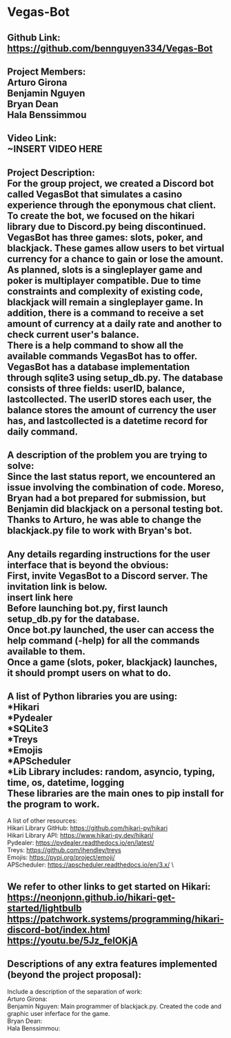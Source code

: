 # Vegas-Bot

Github Link:\
https://github.com/bennguyen334/Vegas-Bot
-----
Project Members:\
Arturo Girona\
Benjamin Nguyen\
Bryan Dean\
Hala Benssimmou
-----
Video Link:\
~INSERT VIDEO HERE
-----
Project Description:\
For the group project, we created a Discord bot called VegasBot that simulates a casino experience through the eponymous chat client. To create the bot, we focused on the hikari library due to Discord.py being discontinued.\
VegasBot has three games: slots, poker, and blackjack. These games allow users to bet virtual currency for a chance to gain or lose the amount. As planned, slots is a singleplayer game and poker is multiplayer compatible. Due to time constraints and complexity of existing code, blackjack will remain a singleplayer game.
In addition, there is a command to receive a set amount of currency at a daily rate and another to check current user's balance.\
There is a help command to show all the available commands VegasBot has to offer.\
VegasBot has a database implementation through sqlite3 using setup_db.py. The database consists of three fields: userID, balance, lastcollected. The userID stores each user, the balance stores the amount of currency the user has, and lastcollected is a datetime record for daily command.
-----
A description of the problem you are trying to solve:\
Since the last status report, we encountered an issue involving the combination of code. Moreso, Bryan had a bot prepared for submission, but Benjamin did blackjack on a personal testing bot. Thanks to Arturo, he was able to change the blackjack.py file to work with Bryan's bot.
-----
Any details regarding instructions for the user interface that is beyond the obvious:\
First, invite VegasBot to a Discord server. The invitation link is below.\
insert link here\
Before launching bot.py, first launch setup_db.py for the database.\
Once bot.py launched, the user can access the help command (-help) for all the commands available to them.\
Once a game (slots, poker, blackjack) launches, it should prompt users on what to do.
-----
A list of Python libraries you are using:\
*Hikari\
*Pydealer\
*SQLite3\
*Treys\
*Emojis\
*APScheduler\
*Lib Library includes: random, asyncio, typing, time, os, datetime, logging\
These libraries are the main ones to pip install for the program to work.
-----
A list of other resources:\
Hikari Library GitHub: https://github.com/hikari-py/hikari \
Hikari Library API: https://www.hikari-py.dev/hikari/ \
Pydealer: https://pydealer.readthedocs.io/en/latest/ \
Treys: https://github.com/ihendley/treys \
Emojis: https://pypi.org/project/emoji/ \
APScheduler: https://apscheduler.readthedocs.io/en/3.x/ \

We refer to other links to get started on Hikari:\
https://neonjonn.github.io/hikari-get-started/lightbulb \
https://patchwork.systems/programming/hikari-discord-bot/index.html \
https://youtu.be/5Jz_feIOKjA 
-----
Descriptions of any extra features implemented (beyond the project proposal): 
-----
Include a description of the separation of work:\
Arturo Girona:\
Benjamin Nguyen: Main programmer of blackjack.py. Created the code and graphic user inferface for the game.\
Bryan Dean:\
Hala Benssimmou:
